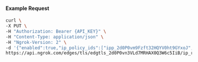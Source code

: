 <!-- Code generated for API Clients. DO NOT EDIT. -->

#### Example Request

```bash
curl \
-X PUT \
-H "Authorization: Bearer {API_KEY}" \
-H "Content-Type: application/json" \
-H "Ngrok-Version: 2" \
-d '{"enabled":true,"ip_policy_ids":["ipp_2d0P0vm9Fzft32HQYV0ht9GYxoJ","ipp_2d0P0xcSBUKTxKIndzb4pMe7tIK"]}' \
https://api.ngrok.com/edges/tls/edgtls_2d0P0vn3VLd7MRHAX0Q3W6c5IiB/ip_restriction
```
